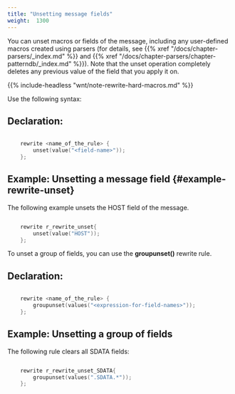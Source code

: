 ```yaml
---
title: "Unsetting message fields"
weight:  1300
---
```

<!-- DISCLAIMER: This file is based on the syslog-ng Open Source Edition documentation https://github.com/balabit/syslog-ng-ose-guides/commit/2f4a52ee61d1ea9ad27cb4f3168b95408fddfdf2 and is used under the terms of The syslog-ng Open Source Edition Documentation License. The file has been modified by Axoflow. -->

You can unset macros or fields of the message, including any user-defined macros created using parsers (for details, see {{% xref "/docs/chapter-parsers/_index.md" %}} and {{% xref "/docs/chapter-parsers/chapter-patterndb/_index.md" %}}). Note that the unset operation completely deletes any previous value of the field that you apply it on.

{{% include-headless "wnt/note-rewrite-hard-macros.md" %}}

Use the following syntax:


## Declaration:

```c

    rewrite <name_of_the_rule> {
        unset(value("<field-name>"));
    };

```



## Example: Unsetting a message field {#example-rewrite-unset}

The following example unsets the HOST field of the message.

```c

    rewrite r_rewrite_unset{
        unset(value("HOST"));
    };

```


To unset a group of fields, you can use the **groupunset()** rewrite rule.


## Declaration:

```c

    rewrite <name_of_the_rule> {
        groupunset(values("<expression-for-field-names>"));
    };

```



## Example: Unsetting a group of fields

The following rule clears all SDATA fields:

```c

    rewrite r_rewrite_unset_SDATA{
        groupunset(values(".SDATA.*"));
    };

```

